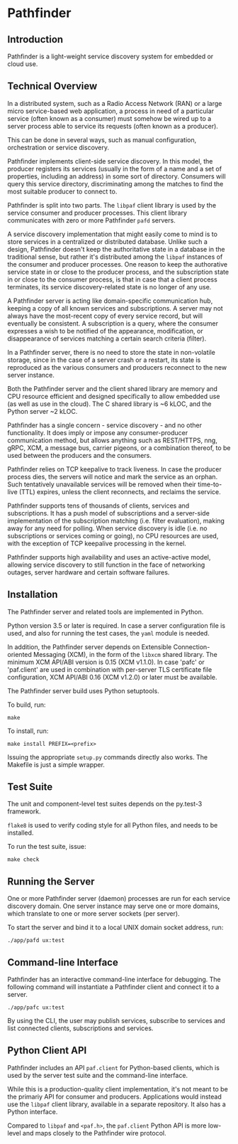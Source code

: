 # Pathfinder

## Introduction

Pathfinder is a light-weight service discovery system for embedded or
cloud use.

## Technical Overview

In a distributed system, such as a Radio Access Network (RAN) or a
large micro service-based web application, a process in need of a
particular service (often known as a consumer) must somehow be wired
up to a server process able to service its requests (often known as a
producer).

This can be done in several ways, such as manual configuration,
orchestration or service discovery.

Pathfinder implements client-side service discovery. In this model,
the producer registers its services (usually in the form of a name and
a set of properties, including an address) in some sort of
directory. Consumers will query this service directory, discriminating
among the matches to find the most suitable producer to connect to.

Pathfinder is split into two parts. The `libpaf` client library is
used by the service consumer and producer processes. This client
library communicates with zero or more Pathfinder `pafd` servers.

A service discovery implementation that might easily come to mind is
to store services in a centralized or distributed database. Unlike
such a design, Pathfinder doesn't keep the authoritative state in a
database in the traditional sense, but rather it's distributed among
the `libpaf` instances of the consumer and producer processes. One
reason to keep the authorative service state in or close to the
producer process, and the subscription state in or close to the
consumer process, is that in case that a client process terminates,
its service discovery-related state is no longer of any use.

A Pathfinder server is acting like domain-specific communication hub,
keeping a copy of all known services and subscriptions. A server may
not always have the most-recent copy of every service record, but will
eventually be consistent. A subscription is a query, where the
consumer expresses a wish to be notified of the appearance,
modification, or disappearance of services matching a certain search
criteria (filter).

In a Pathfinder server, there is no need to store the state in
non-volatile storage, since in the case of a server crash or a
restart, its state is reproduced as the various consumers and
producers reconnect to the new server instance.

Both the Pathfinder server and the client shared library are memory
and CPU resource efficient and designed specifically to allow embedded
use (as well as use in the cloud). The C shared library is ~6 kLOC,
and the Python server ~2 kLOC.

Pathfinder has a single concern - service discovery - and no other
functionality. It does imply or impose any consumer-producer
communication method, but allows anything such as REST/HTTPS, nng,
gRPC, XCM, a message bus, carrier pigeons, or a combination thereof,
to be used between the producers and the consumers.

Pathfinder relies on TCP keepalive to track liveness. In case the
producer process dies, the servers will notice and mark the service as
an orphan. Such tentatively unavailable services will be removed when
their time-to-live (TTL) expires, unless the client reconnects, and
reclaims the service.

Pathfinder supports tens of thousands of clients, services and
subscriptions. It has a push model of subscriptions and a server-side
implementation of the subscription matching (i.e. filter evaluation),
making away for any need for polling. When service discovery is idle
(i.e. no subscriptions or services coming or going), no CPU resources
are used, with the exception of TCP keepalive processing in the
kernel.

Pathfinder supports high availability and uses an active-active model,
allowing service discovery to still function in the face of networking
outages, server hardware and certain software failures.

## Installation

The Pathfinder server and related tools are implemented in Python.

Python version 3.5 or later is required. In case a server
configuration file is used, and also for running the test cases, the
`yaml` module is needed.

In addition, the Pathfinder server depends on Extensible
Connection-oriented Messaging (XCM), in the form of the `libxcm`
shared library. The minimum XCM API/ABI version is 0.15 (XCM
v1.1.0). In case 'pafc' or 'paf.client' are used in combination with
per-server TLS certificate file configuration, XCM API/ABI 0.16 (XCM
v1.2.0) or later must be available.

The Pathfinder server build uses Python setuptools.

To build, run:
```
make
```

To install, run:
```
make install PREFIX=<prefix>
```

Issuing the appropriate `setup.py` commands directly also works. The
Makefile is just a simple wrapper.

## Test Suite

The unit and component-level test suites depends on the py.test-3
framework.

`flake8` is used to verify coding style for all Python files, and
needs to be installed.

To run the test suite, issue:
```
make check
```

## Running the Server

One or more Pathfinder server (daemon) processes are run for each
service discovery domain. One server instance may serve one or more
domains, which translate to one or more server sockets (per server).

To start the server and bind it to a local UNIX domain socket address,
run:
```
./app/pafd ux:test
```

## Command-line Interface

Pathfinder has an interactive command-line interface for
debugging. The following command will instantiate a Pathfinder client
and connect it to a server.
```
./app/pafc ux:test
```

By using the CLI, the user may publish services, subscribe to services
and list connected clients, subscriptions and services.

## Python Client API

Pathfinder includes an API `paf.client` for Python-based clients, which
is used by the server test suite and the command-line interface.

While this is a production-quality client implementation, it's not
meant to be the primariy API for consumer and producers. Applications
would instead use the `libpaf` client library, available in a separate
repository. It also has a Python interface.

Compared to `libpaf` and `<paf.h>`, the `paf.client` Python API is
more low-level and maps closely to the Pathfinder wire protocol.
